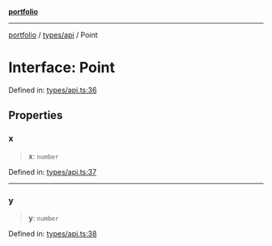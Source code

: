 [**portfolio**](../../../README.md)

***

[portfolio](../../../modules.md) / [types/api](../README.md) / Point

# Interface: Point

Defined in: [types/api.ts:36](https://github.com/tnorlund/Portfolio/blob/a12d3f5e97051b6fa77104718432fb6ff2ac2967/portfolio/types/api.ts#L36)

## Properties

### x

> **x**: `number`

Defined in: [types/api.ts:37](https://github.com/tnorlund/Portfolio/blob/a12d3f5e97051b6fa77104718432fb6ff2ac2967/portfolio/types/api.ts#L37)

***

### y

> **y**: `number`

Defined in: [types/api.ts:38](https://github.com/tnorlund/Portfolio/blob/a12d3f5e97051b6fa77104718432fb6ff2ac2967/portfolio/types/api.ts#L38)
